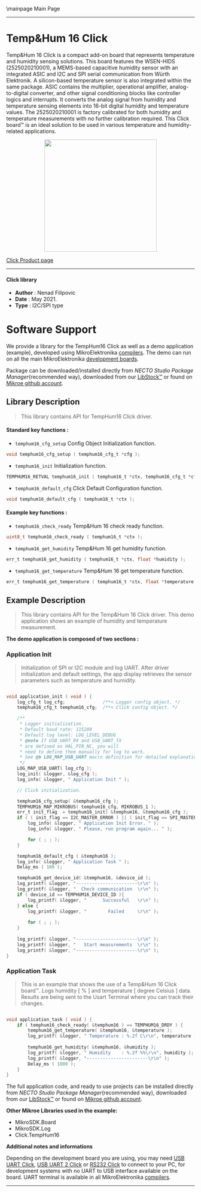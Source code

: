 \mainpage Main Page

---
# Temp&Hum 16 Click

Temp&Hum 16 Click is a compact add-on board that represents temperature and humidity sensing solutions. This board features the WSEN-HIDS (2525020210001), a MEMS-based capacitive humidity sensor with an integrated ASIC and I2C and SPI serial communication from Würth Elektronik. A silicon-based temperature sensor is also integrated within the same package. ASIC contains the multiplier, operational amplifier, analog-to-digital converter, and other signal conditioning blocks like controller logics and interrupts. It converts the analog signal from humidity and temperature sensing elements into 16-bit digital humidity and temperature values. The 2525020210001 is factory calibrated for both humidity and temperature measurements with no further calibration required. This Click board™ is an ideal solution to be used in various temperature and humidity-related applications.

<p align="center">
  <img src="https://download.mikroe.com/images/click_for_ide/temphum16_click.png" height=300px>
</p>

[Click Product page](https://www.mikroe.com/temphum-16-click)

---


#### Click library

- **Author**        : Nenad Filipovic
- **Date**          : May 2021.
- **Type**          : I2C/SPI type


# Software Support

We provide a library for the TempHum16 Click
as well as a demo application (example), developed using MikroElektronika
[compilers](https://www.mikroe.com/necto-studio).
The demo can run on all the main MikroElektronika [development boards](https://www.mikroe.com/development-boards).

Package can be downloaded/installed directly from *NECTO Studio Package Manager*(recommended way), downloaded from our [LibStock&trade;](https://libstock.mikroe.com) or found on [Mikroe github account](https://github.com/MikroElektronika/mikrosdk_click_v2/tree/master/clicks).

## Library Description

> This library contains API for TempHum16 Click driver.

#### Standard key functions :

- `temphum16_cfg_setup` Config Object Initialization function.
```c
void temphum16_cfg_setup ( temphum16_cfg_t *cfg );
```

- `temphum16_init` Initialization function.
```c
TEMPHUM16_RETVAL temphum16_init ( temphum16_t *ctx, temphum16_cfg_t *cfg );
```

- `temphum16_default_cfg` Click Default Configuration function.
```c
void temphum16_default_cfg ( temphum16_t *ctx );
```

#### Example key functions :

- `temphum16_check_ready` Temp&Hum 16 check ready function.
```c
uint8_t temphum16_check_ready ( temphum16_t *ctx );
```

- `temphum16_get_humidity` Temp&Hum 16 get humidity function.
```c
err_t temphum16_get_humidity ( temphum16_t *ctx, float *humidity );
```

- `temphum16_get_temperature` Temp&Hum 16 get temperature function.
```c
err_t temphum16_get_temperature ( temphum16_t *ctx, float *temperature );
```

## Example Description

> This library contains API for the Temp&Hum 16 Click driver.
> This demo application shows an example of 
> humidity and temperature measurement.

**The demo application is composed of two sections :**

### Application Init

> Initialization of SPI or I2C module and log UART.
> After driver initialization and default settings, 
> the app display retrieves the sensor parameters 
> such as temperature and humidity.

```c

void application_init ( void ) {
    log_cfg_t log_cfg;              /**< Logger config object. */
    temphum16_cfg_t temphum16_cfg;  /**< Click config object. */

    /** 
     * Logger initialization.
     * Default baud rate: 115200
     * Default log level: LOG_LEVEL_DEBUG
     * @note If USB_UART_RX and USB_UART_TX 
     * are defined as HAL_PIN_NC, you will 
     * need to define them manually for log to work. 
     * See @b LOG_MAP_USB_UART macro definition for detailed explanation.
     */
    LOG_MAP_USB_UART( log_cfg );
    log_init( &logger, &log_cfg );
    log_info( &logger, " Application Init " );

    // Click initialization.

    temphum16_cfg_setup( &temphum16_cfg );
    TEMPHUM16_MAP_MIKROBUS( temphum16_cfg, MIKROBUS_1 );
    err_t init_flag  = temphum16_init( &temphum16, &temphum16_cfg );
    if ( ( init_flag == I2C_MASTER_ERROR ) || ( init_flag == SPI_MASTER_ERROR ) ) {
        log_info( &logger, " Application Init Error. " );
        log_info( &logger, " Please, run program again... " );

        for ( ; ; );
    }

    temphum16_default_cfg ( &temphum16 );
    log_info( &logger, " Application Task " );
    Delay_ms ( 100 );

    temphum16_get_device_id( &temphum16, &device_id );
    log_printf( &logger, "-----------------------\r\n" );
    log_printf( &logger, "  Check communication  \r\n" ); 
    if ( device_id == TEMPHUM16_DEVICE_ID ){
        log_printf( &logger, "      Successful   \r\n" );    
    } else {
        log_printf( &logger, "        Failed     \r\n" );
        
        for ( ; ; );
    }
    
    log_printf( &logger, "-----------------------\r\n" );
    log_printf( &logger, "   Start measurements  \r\n" );
    log_printf( &logger, "-----------------------\r\n" );
}

```

### Application Task

> This is an example that shows the use of a Temp&Hum 16 Click board™.
> Logs humidity [ % ] and temperature [ degree Celsius ] data.
> Results are being sent to the Usart Terminal where you can track their changes.

```c

void application_task ( void ) {
    if ( temphum16_check_ready( &temphum16 ) == TEMPHUM16_DRDY ) {
        temphum16_get_temperature( &temphum16, &temperature );
        log_printf( &logger, " Temperature : %.2f C\r\n", temperature ); 
        
        temphum16_get_humidity( &temphum16, &humidity );
        log_printf( &logger, " Humidity    : %.2f %%\r\n", humidity ); 
        log_printf( &logger, "-----------------------\r\n" );
        Delay_ms ( 1000 );
    }
}

```

The full application code, and ready to use projects can be installed directly from *NECTO Studio Package Manager*(recommended way), downloaded from our [LibStock&trade;](https://libstock.mikroe.com) or found on [Mikroe github account](https://github.com/MikroElektronika/mikrosdk_click_v2/tree/master/clicks).

**Other Mikroe Libraries used in the example:**

- MikroSDK.Board
- MikroSDK.Log
- Click.TempHum16

**Additional notes and informations**

Depending on the development board you are using, you may need
[USB UART Click](https://www.mikroe.com/usb-uart-click),
[USB UART 2 Click](https://www.mikroe.com/usb-uart-2-click) or
[RS232 Click](https://www.mikroe.com/rs232-click) to connect to your PC, for
development systems with no UART to USB interface available on the board. UART
terminal is available in all MikroElektronika
[compilers](https://shop.mikroe.com/compilers).

---
